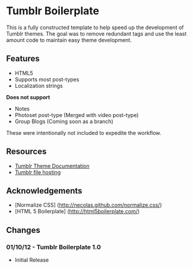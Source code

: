 # Tumblr Boilerplate

This is a fully constructed template to help speed up the development of Tumblr themes. The goal was to remove redundant tags and use the least amount code to maintain easy theme development.

## Features 


* HTML5
* Supports most post-types
* Localization strings

__Does not support__

* Notes
* Photoset post-type (Merged with video post-type)
* Group Blogs (Coming soon as a branch)

These were intentionally not included to expedite the workflow.

## Resources

* [Tumblr Theme Documentation](http://www.tumblr.com/docs/en/custom_themes)
* [Tumblr file hosting](http://www.tumblr.com/themes/upload_static_file)

## Acknowledgements

* [Normalize CSS] (http://necolas.github.com/normalize.css/)
* [HTML 5 Boilerplate] (http://html5boilerplate.com/)


## Changes 

### 01/10/12 - Tumblr Boilerplate 1.0

- Initial Release
